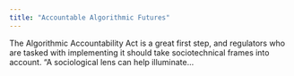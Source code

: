 ```yaml
---
title: "Accountable Algorithmic Futures"
---
```


The Algorithmic Accountability Act is a great first step, and regulators who are tasked with implementing it should take sociotechnical frames into account. “A sociological lens can help illuminate...

